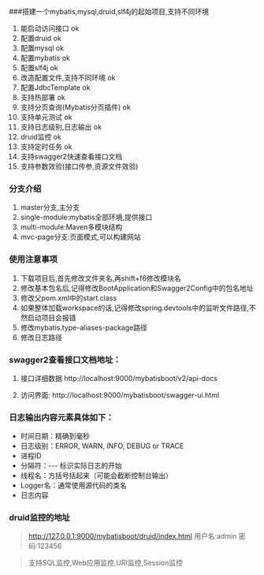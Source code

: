 
###搭建一个mybatis,mysql,druid,slf4j的起始项目,支持不同环境

1. 能启动访问接口  ok
2. 配置druid  ok
3. 配置mysql   ok
4. 配置mybatis  ok
5. 配置slf4j  ok
6. 改造配置文件,支持不同环境  ok
7. 配置JdbcTemplate   ok
8. 支持热部署  ok
9. 支持分页查询(Mybatis分页插件)  ok
10. 支持单元测试  ok
11. 支持日志级别,日志输出 ok
12. druid监控 ok
13. 支持定时任务  ok
14. 支持swagger2快速查看接口文档
15. 支持参数效验(接口传参,资源文件效验)


### 分支介绍
1. master分支,主分支
2. single-module:mybatis全部环境,提供接口
3. multi-module:Maven多模块结构
4. mvc-page分支:页面模式,可以构建网站

### 使用注意事项
1. 下载项目后,首先修改文件夹名,再shift+f6修改模块名
2. 修改基本包名后,记得修改BootApplication和Swagger2Config中的包名地址
3. 修改父pom.xml中的start.class
4. 如果整体加载workspace的话,记得修改spring.devtools中的监听文件路径,不然启动项目会报错
5. 修改mybatis.type-aliases-package路径
6. 修改日志路径


### swagger2查看接口文档地址：

1. 接口详细数据
http://localhost:9000/mybatisboot/v2/api-docs

2. 访问界面:
http://localhost:9000/mybatisboot/swagger-ui.html


### 日志输出内容元素具体如下：

* 时间日期：精确到毫秒
* 日志级别：ERROR, WARN, INFO, DEBUG or TRACE
* 进程ID
* 分隔符：--- 标识实际日志的开始
* 线程名：方括号括起来（可能会截断控制台输出）
* Logger名：通常使用源代码的类名
* 日志内容

### druid监控的地址
> http://127.0.0.1:9000/mybatisboot/druid/index.html
用户名:admin
密码:123456

> 支持SQL监控,Web应用监控,URI监控,Session监控
